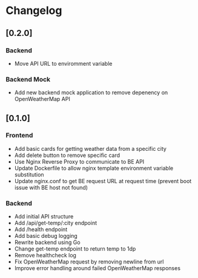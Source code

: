 # Changelog

## [0.2.0]

### Backend
- Move API URL to enviromment variable

### Backend Mock
- Add new backend mock application to remove depenency on OpenWeatherMap API

## [0.1.0]

### Frontend
- Add basic cards for getting weather data from a specific city
- Add delete button to remove specific card
- Use Nginx Reverse Proxy to communicate to BE API
- Update Dockerfile to allow nginx template environment variable substitution
- Update nginx.conf to get BE request URL at request time (prevent boot issue with BE host not found)

### Backend
- Add initial API structure
- Add /api/get-temp/:city endpoint
- Add /health endpoint
- Add basic debug logging
- Rewrite backend using Go
- Change get-temp endpoint to return temp to 1dp
- Remove healthcheck log
- Fix OpenWeatherMap request by removing newline from url
- Improve error handling around failed OpenWeatherMap responses
